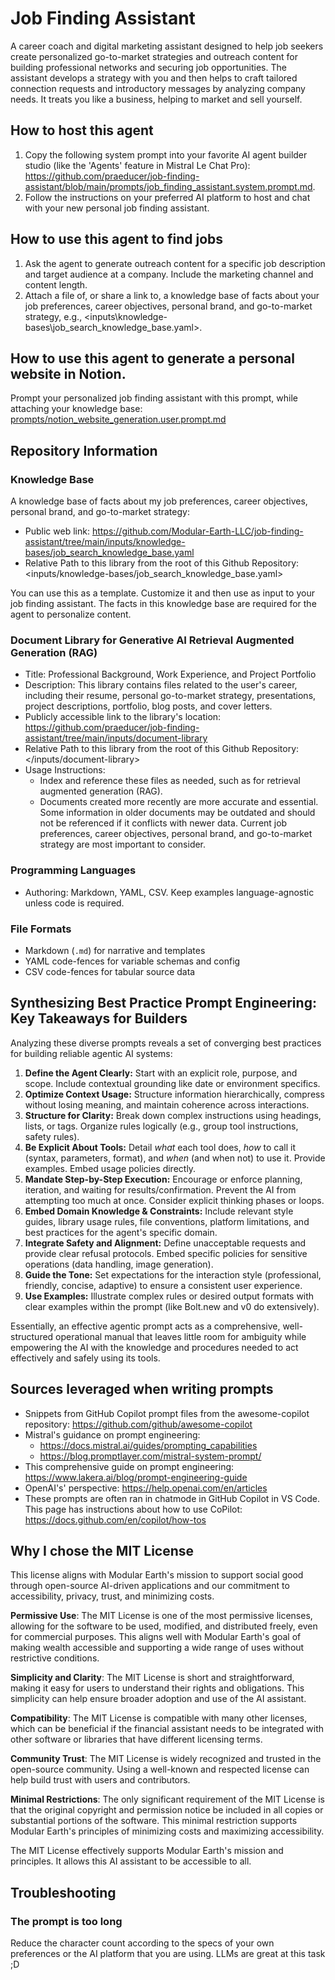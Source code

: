 # Job Finding Assistant

A career coach and digital marketing assistant designed to help job seekers create personalized go-to-market strategies and outreach content for building professional networks and securing job opportunities. The assistant develops a strategy with you and then helps to craft tailored connection requests and introductory messages by analyzing company needs. It treats you like a business, helping to market and sell yourself.

## How to host this agent

1. Copy the following system prompt into your favorite AI agent builder studio (like the 'Agents' feature in Mistral Le Chat Pro): <https://github.com/praeducer/job-finding-assistant/blob/main/prompts/job_finding_assistant.system.prompt.md>.
2. Follow the instructions on your preferred AI platform to host and chat with your new personal job finding assistant.

## How to use this agent to find jobs

1. Ask the agent to generate outreach content for a specific job description and target audience at a company. Include the marketing channel and content length.
2. Attach a file of, or share a link to, a knowledge base of facts about your job preferences, career objectives, personal brand, and go-to-market strategy, e.g., <inputs\knowledge-bases\job_search_knowledge_base.yaml>.

## How to use this agent to generate a personal website in Notion.

Prompt your personalized job finding assistant with this prompt, while attaching your knowledge base: [prompts/notion_website_generation.user.prompt.md](https://github.com/Modular-Earth-LLC/job-finding-assistant/blob/main/prompts/notion_website_generation.user.prompt.md)

## Repository Information

### Knowledge Base

A knowledge base of facts about my job preferences, career objectives, personal brand, and go-to-market strategy:

- Public web link: <https://github.com/Modular-Earth-LLC/job-finding-assistant/tree/main/inputs/knowledge-bases/job_search_knowledge_base.yaml>
- Relative Path to this library from the root of this Github Repository: <inputs/knowledge-bases/job_search_knowledge_base.yaml>

You can use this as a template. Customize it and then use as input to your job finding assistant. The facts in this knowledge base are required for the agent to personalize content.

### Document Library for Generative AI Retrieval Augmented Generation (RAG)

- Title: Professional Background, Work Experience, and Project Portfolio
- Description: This library contains files related to the user's career, including their resume, personal go-to-market strategy, presentations, project descriptions, portfolio, blog posts, and cover letters.
- Publicly accessible link to the library's location: <https://github.com/praeducer/job-finding-assistant/tree/main/inputs/document-library>
- Relative Path to this library from the root of this Github Repository: </inputs/document-library>
- Usage Instructions:
  - Index and reference these files as needed, such as for retrieval augmented generation (RAG).
  - Documents created more recently are more accurate and essential. Some information in older documents may be outdated and should not be referenced if it conflicts with newer data. Current job preferences, career objectives, personal brand, and go-to-market strategy are most important to consider.

### Programming Languages

- Authoring: Markdown, YAML, CSV. Keep examples language-agnostic unless code is required.

### File Formats

- Markdown (`.md`) for narrative and templates
- YAML code-fences for variable schemas and config
- CSV code-fences for tabular source data

## Synthesizing Best Practice Prompt Engineering: Key Takeaways for Builders

Analyzing these diverse prompts reveals a set of converging best practices for building reliable agentic AI systems:

1. **Define the Agent Clearly:** Start with an explicit role, purpose, and scope. Include contextual grounding like date or environment specifics.
2. **Optimize Context Usage:** Structure information hierarchically, compress without losing meaning, and maintain coherence across interactions.
3. **Structure for Clarity:** Break down complex instructions using headings, lists, or tags. Organize rules logically (e.g., group tool instructions, safety rules).
4. **Be Explicit About Tools:** Detail *what* each tool does, *how* to call it (syntax, parameters, format), and *when* (and when not) to use it. Provide examples. Embed usage policies directly.
5. **Mandate Step-by-Step Execution:** Encourage or enforce planning, iteration, and waiting for results/confirmation. Prevent the AI from attempting too much at once. Consider explicit thinking phases or loops.
6. **Embed Domain Knowledge & Constraints:** Include relevant style guides, library usage rules, file conventions, platform limitations, and best practices for the agent's specific domain.
7. **Integrate Safety and Alignment:** Define unacceptable requests and provide clear refusal protocols. Embed specific policies for sensitive operations (data handling, image generation).
8. **Guide the Tone:** Set expectations for the interaction style (professional, friendly, concise, adaptive) to ensure a consistent user experience.
9. **Use Examples:** Illustrate complex rules or desired output formats with clear examples within the prompt (like Bolt.new and v0 do extensively).

Essentially, an effective agentic prompt acts as a comprehensive, well-structured operational manual that leaves little room for ambiguity while empowering the AI with the knowledge and procedures needed to act effectively and safely using its tools.

## Sources leveraged when writing prompts

- Snippets from GitHub Copilot prompt files from the awesome-copilot repository: <https://github.com/github/awesome-copilot>
- Mistral's guidance on prompt engineering:
  - <https://docs.mistral.ai/guides/prompting_capabilities>
  - <https://blog.promptlayer.com/mistral-system-prompt/>
- This comprehensive guide on prompt engineering: <https://www.lakera.ai/blog/prompt-engineering-guide>
- OpenAI's' perspective: <https://help.openai.com/en/articles>
- These prompts are often ran in chatmode in GitHub Copilot in VS Code. This page has instructions about how to use CoPilot: <https://docs.github.com/en/copilot/how-tos>

## Why I chose the MIT License

This license aligns with Modular Earth's mission to support social good through open-source AI-driven applications and our commitment to accessibility, privacy, trust, and minimizing costs.

**Permissive Use**: The MIT License is one of the most permissive licenses, allowing for the software to be used, modified, and distributed freely, even for commercial purposes. This aligns well with Modular Earth's goal of making wealth accessible and supporting a wide range of uses without restrictive conditions.

**Simplicity and Clarity**: The MIT License is short and straightforward, making it easy for users to understand their rights and obligations. This simplicity can help ensure broader adoption and use of the AI assistant.

**Compatibility**: The MIT License is compatible with many other licenses, which can be beneficial if the financial assistant needs to be integrated with other software or libraries that have different licensing terms.

**Community Trust**: The MIT License is widely recognized and trusted in the open-source community. Using a well-known and respected license can help build trust with users and contributors.

**Minimal Restrictions**: The only significant requirement of the MIT License is that the original copyright and permission notice be included in all copies or substantial portions of the software. This minimal restriction supports Modular Earth's principles of minimizing costs and maximizing accessibility.

The MIT License effectively supports Modular Earth's mission and principles. It allows this AI assistant to be accessible to all.

## Troubleshooting

### The prompt is too long

Reduce the character count according to the specs of your own preferences or the AI platform that you are using. LLMs are great at this task ;D
